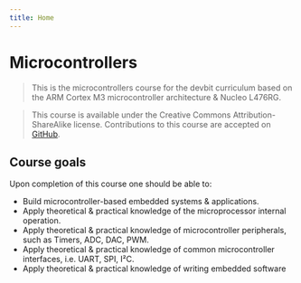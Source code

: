 ```yaml
---
title: Home
---
```


# Microcontrollers

> This is the microcontrollers course for the devbit curriculum based on the ARM Cortex M3 microcontroller architecture & Nucleo L476RG. 

>This course is available under the Creative Commons Attribution-ShareAlike license. Contributions to this course are accepted on [GitHub](https://github.com/pcordemans/devbit-microcontrollers).


## Course goals

Upon completion of this course one should be able to:

* Build microcontroller-based embedded systems & applications.
* Apply theoretical & practical knowledge of the microprocessor internal operation.
* Apply theoretical & practical knowledge of microcontroller peripherals, such as Timers, ADC, DAC, PWM. 
* Apply theoretical & practical knowledge of common microcontroller interfaces, i.e. UART, SPI, I²C.
* Apply theoretical & practical knowledge of writing embedded software

